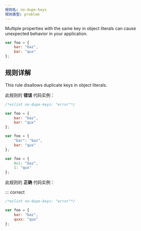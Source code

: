 ```yaml
---
规则名: no-dupe-keys
规则类型: problem
---
```




Multiple properties with the same key in object literals can cause unexpected behavior in your application.

```js
var foo = {
    bar: "baz",
    bar: "qux"
};
```

## 规则详解

This rule disallows duplicate keys in object literals.

此规则的 **错误** 代码实例：



```js
/*eslint no-dupe-keys: "error"*/

var foo = {
    bar: "baz",
    bar: "qux"
};

var foo = {
    "bar": "baz",
    bar: "qux"
};

var foo = {
    0x1: "baz",
    1: "qux"
};
```

此规则的 **正确** 代码实例：

::: correct

```js
/*eslint no-dupe-keys: "error"*/

var foo = {
    bar: "baz",
    quxx: "qux"
};
```
